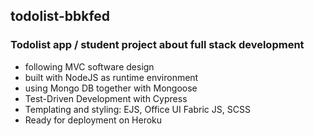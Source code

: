 ## todolist-bbkfed
### Todolist app / student project about full stack development

- following MVC software design
- built with NodeJS as runtime environment
- using Mongo DB together with Mongoose
- Test-Driven Development with Cypress
- Templating and styling: EJS, Office UI Fabric JS, SCSS
- Ready for deployment on Heroku
